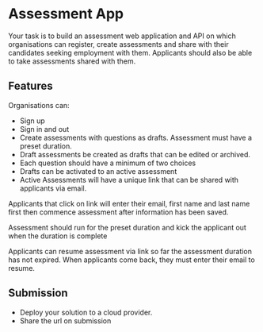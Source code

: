 # Assessment App

Your task is to build an assessment web application and API on which organisations can register, create assessments and share with their candidates seeking employment with them. Applicants should also be able to take assessments shared with them.

## Features
Organisations can:
- Sign up
- Sign in and out
- Create assessments with questions as drafts. Assessment must have a preset duration.
- Draft assessments be created as drafts that can be edited or archived.
- Each question should have a minimum of two choices
- Drafts can be activated to an active assessment
- Active Assessments will have a unique link that can be shared with applicants via email.


Applicants that click on link will enter their email, first name and last name first then commence assessment after information has been saved.

Assessment should run for the preset duration and kick the applicant out when the duration is complete

Applicants can resume assessment via link so far the assessment duration has not expired. When applicants come back, they must enter their email to resume.


## Submission
- Deploy your solution to a cloud provider.
- Share the url on submission
